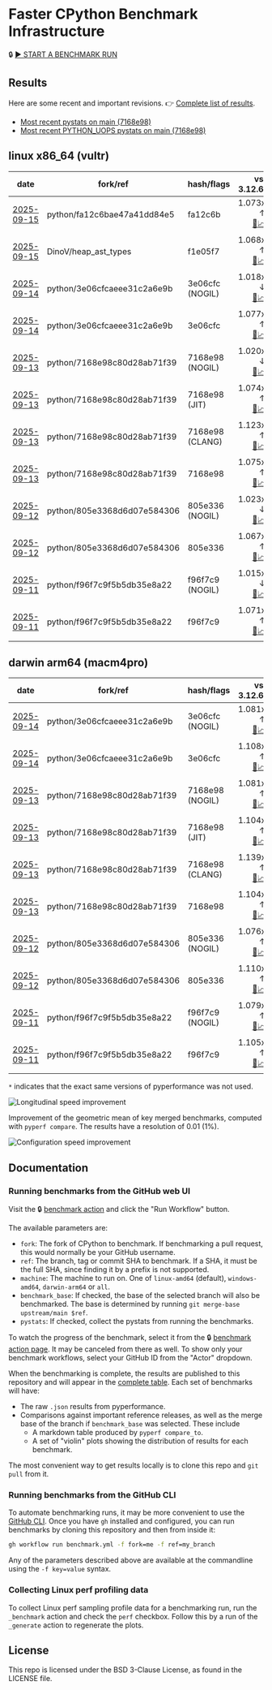 # Faster CPython Benchmark Infrastructure

🔒 [▶️ START A BENCHMARK RUN](../../actions/workflows/benchmark.yml)

## Results

Here are some recent and important revisions. 👉 [Complete list of results](RESULTS.md).

<!-- START table -->
- [Most recent  pystats on main (7168e98)](results/bm-20250913-3.15.0a0-7168e98/bm-20250913-vultr-x86_64-python-7168e98c80d28ab71f39-3.15.0a0-7168e98-pystats.md)
- [Most recent PYTHON_UOPS pystats on main (7168e98)](results/bm-20250913-3.15.0a0-7168e98-PYTHON_UOPS/bm-20250913-vultr-x86_64-python-7168e98c80d28ab71f39-3.15.0a0-7168e98-pystats.md)

## linux x86_64 (vultr)
| date | fork/ref | hash/flags | vs. 3.12.6: | vs. 3.13.0rc2: | vs. base: |
| --- | --- | --- | ---: | ---: | ---: |
| [2025-09-15](results/bm-20250915-3.15.0a0-fa12c6b) | python/fa12c6bae47a41dd84e5 | fa12c6b | 1.073x ↑<br>[📄](results/bm-20250915-3.15.0a0-fa12c6b/bm-20250915-vultr-x86_64-python-fa12c6bae47a41dd84e5-3.15.0a0-fa12c6b-vs-3.12.6.md)[📈](results/bm-20250915-3.15.0a0-fa12c6b/bm-20250915-vultr-x86_64-python-fa12c6bae47a41dd84e5-3.15.0a0-fa12c6b-vs-3.12.6.svg) | 1.037x ↑<br>[📄](results/bm-20250915-3.15.0a0-fa12c6b/bm-20250915-vultr-x86_64-python-fa12c6bae47a41dd84e5-3.15.0a0-fa12c6b-vs-3.13.0rc2.md)[📈](results/bm-20250915-3.15.0a0-fa12c6b/bm-20250915-vultr-x86_64-python-fa12c6bae47a41dd84e5-3.15.0a0-fa12c6b-vs-3.13.0rc2.svg) |  |
| [2025-09-15](results/bm-20250915-3.15.0a0-f1e05f7) | DinoV/heap_ast_types | f1e05f7 | 1.068x ↑<br>[📄](results/bm-20250915-3.15.0a0-f1e05f7/bm-20250915-vultr-x86_64-DinoV-heap_ast_types-3.15.0a0-f1e05f7-vs-3.12.6.md)[📈](results/bm-20250915-3.15.0a0-f1e05f7/bm-20250915-vultr-x86_64-DinoV-heap_ast_types-3.15.0a0-f1e05f7-vs-3.12.6.svg) | 1.032x ↑<br>[📄](results/bm-20250915-3.15.0a0-f1e05f7/bm-20250915-vultr-x86_64-DinoV-heap_ast_types-3.15.0a0-f1e05f7-vs-3.13.0rc2.md)[📈](results/bm-20250915-3.15.0a0-f1e05f7/bm-20250915-vultr-x86_64-DinoV-heap_ast_types-3.15.0a0-f1e05f7-vs-3.13.0rc2.svg) | 1.004x ↓<br>[📄](results/bm-20250915-3.15.0a0-f1e05f7/bm-20250915-vultr-x86_64-DinoV-heap_ast_types-3.15.0a0-f1e05f7-vs-base.md)[📈](results/bm-20250915-3.15.0a0-f1e05f7/bm-20250915-vultr-x86_64-DinoV-heap_ast_types-3.15.0a0-f1e05f7-vs-base.svg)[🧠](results/bm-20250915-3.15.0a0-f1e05f7/bm-20250915-vultr-x86_64-DinoV-heap_ast_types-3.15.0a0-f1e05f7-vs-base-mem.svg) |
| [2025-09-14](results/bm-20250914-3.15.0a0-3e06cfc-NOGIL) | python/3e06cfcaeee31c2a6e9b | 3e06cfc (NOGIL) | 1.018x ↓<br>[📄](results/bm-20250914-3.15.0a0-3e06cfc-NOGIL/bm-20250914-vultr-x86_64-python-3e06cfcaeee31c2a6e9b-3.15.0a0-3e06cfc-vs-3.12.6.md)[📈](results/bm-20250914-3.15.0a0-3e06cfc-NOGIL/bm-20250914-vultr-x86_64-python-3e06cfcaeee31c2a6e9b-3.15.0a0-3e06cfc-vs-3.12.6.svg) | 1.051x ↓<br>[📄](results/bm-20250914-3.15.0a0-3e06cfc-NOGIL/bm-20250914-vultr-x86_64-python-3e06cfcaeee31c2a6e9b-3.15.0a0-3e06cfc-vs-3.13.0rc2.md)[📈](results/bm-20250914-3.15.0a0-3e06cfc-NOGIL/bm-20250914-vultr-x86_64-python-3e06cfcaeee31c2a6e9b-3.15.0a0-3e06cfc-vs-3.13.0rc2.svg) | 1.094x ↓<br>[📄](results/bm-20250914-3.15.0a0-3e06cfc-NOGIL/bm-20250914-vultr-x86_64-python-3e06cfcaeee31c2a6e9b-3.15.0a0-3e06cfc-vs-base.md)[📈](results/bm-20250914-3.15.0a0-3e06cfc-NOGIL/bm-20250914-vultr-x86_64-python-3e06cfcaeee31c2a6e9b-3.15.0a0-3e06cfc-vs-base.svg)[🧠](results/bm-20250914-3.15.0a0-3e06cfc-NOGIL/bm-20250914-vultr-x86_64-python-3e06cfcaeee31c2a6e9b-3.15.0a0-3e06cfc-vs-base-mem.svg) |
| [2025-09-14](results/bm-20250914-3.15.0a0-3e06cfc) | python/3e06cfcaeee31c2a6e9b | 3e06cfc | 1.077x ↑<br>[📄](results/bm-20250914-3.15.0a0-3e06cfc/bm-20250914-vultr-x86_64-python-3e06cfcaeee31c2a6e9b-3.15.0a0-3e06cfc-vs-3.12.6.md)[📈](results/bm-20250914-3.15.0a0-3e06cfc/bm-20250914-vultr-x86_64-python-3e06cfcaeee31c2a6e9b-3.15.0a0-3e06cfc-vs-3.12.6.svg) | 1.041x ↑<br>[📄](results/bm-20250914-3.15.0a0-3e06cfc/bm-20250914-vultr-x86_64-python-3e06cfcaeee31c2a6e9b-3.15.0a0-3e06cfc-vs-3.13.0rc2.md)[📈](results/bm-20250914-3.15.0a0-3e06cfc/bm-20250914-vultr-x86_64-python-3e06cfcaeee31c2a6e9b-3.15.0a0-3e06cfc-vs-3.13.0rc2.svg) |  |
| [2025-09-13](results/bm-20250913-3.15.0a0-7168e98-NOGIL) | python/7168e98c80d28ab71f39 | 7168e98 (NOGIL) | 1.020x ↓<br>[📄](results/bm-20250913-3.15.0a0-7168e98-NOGIL/bm-20250913-vultr-x86_64-python-7168e98c80d28ab71f39-3.15.0a0-7168e98-vs-3.12.6.md)[📈](results/bm-20250913-3.15.0a0-7168e98-NOGIL/bm-20250913-vultr-x86_64-python-7168e98c80d28ab71f39-3.15.0a0-7168e98-vs-3.12.6.svg) | 1.053x ↓<br>[📄](results/bm-20250913-3.15.0a0-7168e98-NOGIL/bm-20250913-vultr-x86_64-python-7168e98c80d28ab71f39-3.15.0a0-7168e98-vs-3.13.0rc2.md)[📈](results/bm-20250913-3.15.0a0-7168e98-NOGIL/bm-20250913-vultr-x86_64-python-7168e98c80d28ab71f39-3.15.0a0-7168e98-vs-3.13.0rc2.svg) | 1.094x ↓<br>[📄](results/bm-20250913-3.15.0a0-7168e98-NOGIL/bm-20250913-vultr-x86_64-python-7168e98c80d28ab71f39-3.15.0a0-7168e98-vs-base.md)[📈](results/bm-20250913-3.15.0a0-7168e98-NOGIL/bm-20250913-vultr-x86_64-python-7168e98c80d28ab71f39-3.15.0a0-7168e98-vs-base.svg)[🧠](results/bm-20250913-3.15.0a0-7168e98-NOGIL/bm-20250913-vultr-x86_64-python-7168e98c80d28ab71f39-3.15.0a0-7168e98-vs-base-mem.svg) |
| [2025-09-13](results/bm-20250913-3.15.0a0-7168e98-JIT) | python/7168e98c80d28ab71f39 | 7168e98 (JIT) | 1.074x ↑<br>[📄](results/bm-20250913-3.15.0a0-7168e98-JIT/bm-20250913-vultr-x86_64-python-7168e98c80d28ab71f39-3.15.0a0-7168e98-vs-3.12.6.md)[📈](results/bm-20250913-3.15.0a0-7168e98-JIT/bm-20250913-vultr-x86_64-python-7168e98c80d28ab71f39-3.15.0a0-7168e98-vs-3.12.6.svg) | 1.038x ↑<br>[📄](results/bm-20250913-3.15.0a0-7168e98-JIT/bm-20250913-vultr-x86_64-python-7168e98c80d28ab71f39-3.15.0a0-7168e98-vs-3.13.0rc2.md)[📈](results/bm-20250913-3.15.0a0-7168e98-JIT/bm-20250913-vultr-x86_64-python-7168e98c80d28ab71f39-3.15.0a0-7168e98-vs-3.13.0rc2.svg) | 1.002x ↓<br>[📄](results/bm-20250913-3.15.0a0-7168e98-JIT/bm-20250913-vultr-x86_64-python-7168e98c80d28ab71f39-3.15.0a0-7168e98-vs-base.md)[📈](results/bm-20250913-3.15.0a0-7168e98-JIT/bm-20250913-vultr-x86_64-python-7168e98c80d28ab71f39-3.15.0a0-7168e98-vs-base.svg)[🧠](results/bm-20250913-3.15.0a0-7168e98-JIT/bm-20250913-vultr-x86_64-python-7168e98c80d28ab71f39-3.15.0a0-7168e98-vs-base-mem.svg) |
| [2025-09-13](results/bm-20250913-3.15.0a0-7168e98-CLANG) | python/7168e98c80d28ab71f39 | 7168e98 (CLANG) | 1.123x ↑<br>[📄](results/bm-20250913-3.15.0a0-7168e98-CLANG/bm-20250913-vultr-x86_64-python-7168e98c80d28ab71f39-3.15.0a0-7168e98-vs-3.12.6.md)[📈](results/bm-20250913-3.15.0a0-7168e98-CLANG/bm-20250913-vultr-x86_64-python-7168e98c80d28ab71f39-3.15.0a0-7168e98-vs-3.12.6.svg) | 1.086x ↑<br>[📄](results/bm-20250913-3.15.0a0-7168e98-CLANG/bm-20250913-vultr-x86_64-python-7168e98c80d28ab71f39-3.15.0a0-7168e98-vs-3.13.0rc2.md)[📈](results/bm-20250913-3.15.0a0-7168e98-CLANG/bm-20250913-vultr-x86_64-python-7168e98c80d28ab71f39-3.15.0a0-7168e98-vs-3.13.0rc2.svg) | 1.043x ↑<br>[📄](results/bm-20250913-3.15.0a0-7168e98-CLANG/bm-20250913-vultr-x86_64-python-7168e98c80d28ab71f39-3.15.0a0-7168e98-vs-base.md)[📈](results/bm-20250913-3.15.0a0-7168e98-CLANG/bm-20250913-vultr-x86_64-python-7168e98c80d28ab71f39-3.15.0a0-7168e98-vs-base.svg)[🧠](results/bm-20250913-3.15.0a0-7168e98-CLANG/bm-20250913-vultr-x86_64-python-7168e98c80d28ab71f39-3.15.0a0-7168e98-vs-base-mem.svg) |
| [2025-09-13](results/bm-20250913-3.15.0a0-7168e98) | python/7168e98c80d28ab71f39 | 7168e98 | 1.075x ↑<br>[📄](results/bm-20250913-3.15.0a0-7168e98/bm-20250913-vultr-x86_64-python-7168e98c80d28ab71f39-3.15.0a0-7168e98-vs-3.12.6.md)[📈](results/bm-20250913-3.15.0a0-7168e98/bm-20250913-vultr-x86_64-python-7168e98c80d28ab71f39-3.15.0a0-7168e98-vs-3.12.6.svg) | 1.039x ↑<br>[📄](results/bm-20250913-3.15.0a0-7168e98/bm-20250913-vultr-x86_64-python-7168e98c80d28ab71f39-3.15.0a0-7168e98-vs-3.13.0rc2.md)[📈](results/bm-20250913-3.15.0a0-7168e98/bm-20250913-vultr-x86_64-python-7168e98c80d28ab71f39-3.15.0a0-7168e98-vs-3.13.0rc2.svg) |  |
| [2025-09-12](results/bm-20250912-3.15.0a0-805e336-NOGIL) | python/805e3368d6d07e584306 | 805e336 (NOGIL) | 1.023x ↓<br>[📄](results/bm-20250912-3.15.0a0-805e336-NOGIL/bm-20250912-vultr-x86_64-python-805e3368d6d07e584306-3.15.0a0-805e336-vs-3.12.6.md)[📈](results/bm-20250912-3.15.0a0-805e336-NOGIL/bm-20250912-vultr-x86_64-python-805e3368d6d07e584306-3.15.0a0-805e336-vs-3.12.6.svg) | 1.056x ↓<br>[📄](results/bm-20250912-3.15.0a0-805e336-NOGIL/bm-20250912-vultr-x86_64-python-805e3368d6d07e584306-3.15.0a0-805e336-vs-3.13.0rc2.md)[📈](results/bm-20250912-3.15.0a0-805e336-NOGIL/bm-20250912-vultr-x86_64-python-805e3368d6d07e584306-3.15.0a0-805e336-vs-3.13.0rc2.svg) | 1.091x ↓<br>[📄](results/bm-20250912-3.15.0a0-805e336-NOGIL/bm-20250912-vultr-x86_64-python-805e3368d6d07e584306-3.15.0a0-805e336-vs-base.md)[📈](results/bm-20250912-3.15.0a0-805e336-NOGIL/bm-20250912-vultr-x86_64-python-805e3368d6d07e584306-3.15.0a0-805e336-vs-base.svg)[🧠](results/bm-20250912-3.15.0a0-805e336-NOGIL/bm-20250912-vultr-x86_64-python-805e3368d6d07e584306-3.15.0a0-805e336-vs-base-mem.svg) |
| [2025-09-12](results/bm-20250912-3.15.0a0-805e336) | python/805e3368d6d07e584306 | 805e336 | 1.067x ↑<br>[📄](results/bm-20250912-3.15.0a0-805e336/bm-20250912-vultr-x86_64-python-805e3368d6d07e584306-3.15.0a0-805e336-vs-3.12.6.md)[📈](results/bm-20250912-3.15.0a0-805e336/bm-20250912-vultr-x86_64-python-805e3368d6d07e584306-3.15.0a0-805e336-vs-3.12.6.svg) | 1.032x ↑<br>[📄](results/bm-20250912-3.15.0a0-805e336/bm-20250912-vultr-x86_64-python-805e3368d6d07e584306-3.15.0a0-805e336-vs-3.13.0rc2.md)[📈](results/bm-20250912-3.15.0a0-805e336/bm-20250912-vultr-x86_64-python-805e3368d6d07e584306-3.15.0a0-805e336-vs-3.13.0rc2.svg) |  |
| [2025-09-11](results/bm-20250911-3.15.0a0-f96f7c9-NOGIL) | python/f96f7c9f5b5db35e8a22 | f96f7c9 (NOGIL) | 1.015x ↓<br>[📄](results/bm-20250911-3.15.0a0-f96f7c9-NOGIL/bm-20250911-vultr-x86_64-python-f96f7c9f5b5db35e8a22-3.15.0a0-f96f7c9-vs-3.12.6.md)[📈](results/bm-20250911-3.15.0a0-f96f7c9-NOGIL/bm-20250911-vultr-x86_64-python-f96f7c9f5b5db35e8a22-3.15.0a0-f96f7c9-vs-3.12.6.svg) | 1.049x ↓<br>[📄](results/bm-20250911-3.15.0a0-f96f7c9-NOGIL/bm-20250911-vultr-x86_64-python-f96f7c9f5b5db35e8a22-3.15.0a0-f96f7c9-vs-3.13.0rc2.md)[📈](results/bm-20250911-3.15.0a0-f96f7c9-NOGIL/bm-20250911-vultr-x86_64-python-f96f7c9f5b5db35e8a22-3.15.0a0-f96f7c9-vs-3.13.0rc2.svg) | 1.087x ↓<br>[📄](results/bm-20250911-3.15.0a0-f96f7c9-NOGIL/bm-20250911-vultr-x86_64-python-f96f7c9f5b5db35e8a22-3.15.0a0-f96f7c9-vs-base.md)[📈](results/bm-20250911-3.15.0a0-f96f7c9-NOGIL/bm-20250911-vultr-x86_64-python-f96f7c9f5b5db35e8a22-3.15.0a0-f96f7c9-vs-base.svg)[🧠](results/bm-20250911-3.15.0a0-f96f7c9-NOGIL/bm-20250911-vultr-x86_64-python-f96f7c9f5b5db35e8a22-3.15.0a0-f96f7c9-vs-base-mem.svg) |
| [2025-09-11](results/bm-20250911-3.15.0a0-f96f7c9) | python/f96f7c9f5b5db35e8a22 | f96f7c9 | 1.071x ↑<br>[📄](results/bm-20250911-3.15.0a0-f96f7c9/bm-20250911-vultr-x86_64-python-f96f7c9f5b5db35e8a22-3.15.0a0-f96f7c9-vs-3.12.6.md)[📈](results/bm-20250911-3.15.0a0-f96f7c9/bm-20250911-vultr-x86_64-python-f96f7c9f5b5db35e8a22-3.15.0a0-f96f7c9-vs-3.12.6.svg) | 1.036x ↑<br>[📄](results/bm-20250911-3.15.0a0-f96f7c9/bm-20250911-vultr-x86_64-python-f96f7c9f5b5db35e8a22-3.15.0a0-f96f7c9-vs-3.13.0rc2.md)[📈](results/bm-20250911-3.15.0a0-f96f7c9/bm-20250911-vultr-x86_64-python-f96f7c9f5b5db35e8a22-3.15.0a0-f96f7c9-vs-3.13.0rc2.svg) |  |

## darwin arm64 (macm4pro)
| date | fork/ref | hash/flags | vs. 3.12.6: | vs. 3.13.0rc2: | vs. base: |
| --- | --- | --- | ---: | ---: | ---: |
| [2025-09-14](results/bm-20250914-3.15.0a0-3e06cfc-NOGIL) | python/3e06cfcaeee31c2a6e9b | 3e06cfc (NOGIL) | 1.081x ↑<br>[📄](results/bm-20250914-3.15.0a0-3e06cfc-NOGIL/bm-20250914-macm4pro-arm64-python-3e06cfcaeee31c2a6e9b-3.15.0a0-3e06cfc-vs-3.12.6.md)[📈](results/bm-20250914-3.15.0a0-3e06cfc-NOGIL/bm-20250914-macm4pro-arm64-python-3e06cfcaeee31c2a6e9b-3.15.0a0-3e06cfc-vs-3.12.6.svg) | 1.003x ↑<br>[📄](results/bm-20250914-3.15.0a0-3e06cfc-NOGIL/bm-20250914-macm4pro-arm64-python-3e06cfcaeee31c2a6e9b-3.15.0a0-3e06cfc-vs-3.13.0rc2.md)[📈](results/bm-20250914-3.15.0a0-3e06cfc-NOGIL/bm-20250914-macm4pro-arm64-python-3e06cfcaeee31c2a6e9b-3.15.0a0-3e06cfc-vs-3.13.0rc2.svg) | 1.025x ↓<br>[📄](results/bm-20250914-3.15.0a0-3e06cfc-NOGIL/bm-20250914-macm4pro-arm64-python-3e06cfcaeee31c2a6e9b-3.15.0a0-3e06cfc-vs-base.md)[📈](results/bm-20250914-3.15.0a0-3e06cfc-NOGIL/bm-20250914-macm4pro-arm64-python-3e06cfcaeee31c2a6e9b-3.15.0a0-3e06cfc-vs-base.svg)[🧠](results/bm-20250914-3.15.0a0-3e06cfc-NOGIL/bm-20250914-macm4pro-arm64-python-3e06cfcaeee31c2a6e9b-3.15.0a0-3e06cfc-vs-base-mem.svg) |
| [2025-09-14](results/bm-20250914-3.15.0a0-3e06cfc) | python/3e06cfcaeee31c2a6e9b | 3e06cfc | 1.108x ↑<br>[📄](results/bm-20250914-3.15.0a0-3e06cfc/bm-20250914-macm4pro-arm64-python-3e06cfcaeee31c2a6e9b-3.15.0a0-3e06cfc-vs-3.12.6.md)[📈](results/bm-20250914-3.15.0a0-3e06cfc/bm-20250914-macm4pro-arm64-python-3e06cfcaeee31c2a6e9b-3.15.0a0-3e06cfc-vs-3.12.6.svg) | 1.027x ↑<br>[📄](results/bm-20250914-3.15.0a0-3e06cfc/bm-20250914-macm4pro-arm64-python-3e06cfcaeee31c2a6e9b-3.15.0a0-3e06cfc-vs-3.13.0rc2.md)[📈](results/bm-20250914-3.15.0a0-3e06cfc/bm-20250914-macm4pro-arm64-python-3e06cfcaeee31c2a6e9b-3.15.0a0-3e06cfc-vs-3.13.0rc2.svg) |  |
| [2025-09-13](results/bm-20250913-3.15.0a0-7168e98-NOGIL) | python/7168e98c80d28ab71f39 | 7168e98 (NOGIL) | 1.081x ↑<br>[📄](results/bm-20250913-3.15.0a0-7168e98-NOGIL/bm-20250913-macm4pro-arm64-python-7168e98c80d28ab71f39-3.15.0a0-7168e98-vs-3.12.6.md)[📈](results/bm-20250913-3.15.0a0-7168e98-NOGIL/bm-20250913-macm4pro-arm64-python-7168e98c80d28ab71f39-3.15.0a0-7168e98-vs-3.12.6.svg) | 1.002x ↑<br>[📄](results/bm-20250913-3.15.0a0-7168e98-NOGIL/bm-20250913-macm4pro-arm64-python-7168e98c80d28ab71f39-3.15.0a0-7168e98-vs-3.13.0rc2.md)[📈](results/bm-20250913-3.15.0a0-7168e98-NOGIL/bm-20250913-macm4pro-arm64-python-7168e98c80d28ab71f39-3.15.0a0-7168e98-vs-3.13.0rc2.svg) | 1.023x ↓<br>[📄](results/bm-20250913-3.15.0a0-7168e98-NOGIL/bm-20250913-macm4pro-arm64-python-7168e98c80d28ab71f39-3.15.0a0-7168e98-vs-base.md)[📈](results/bm-20250913-3.15.0a0-7168e98-NOGIL/bm-20250913-macm4pro-arm64-python-7168e98c80d28ab71f39-3.15.0a0-7168e98-vs-base.svg)[🧠](results/bm-20250913-3.15.0a0-7168e98-NOGIL/bm-20250913-macm4pro-arm64-python-7168e98c80d28ab71f39-3.15.0a0-7168e98-vs-base-mem.svg) |
| [2025-09-13](results/bm-20250913-3.15.0a0-7168e98-JIT) | python/7168e98c80d28ab71f39 | 7168e98 (JIT) | 1.104x ↑<br>[📄](results/bm-20250913-3.15.0a0-7168e98-JIT/bm-20250913-macm4pro-arm64-python-7168e98c80d28ab71f39-3.15.0a0-7168e98-vs-3.12.6.md)[📈](results/bm-20250913-3.15.0a0-7168e98-JIT/bm-20250913-macm4pro-arm64-python-7168e98c80d28ab71f39-3.15.0a0-7168e98-vs-3.12.6.svg) | 1.024x ↑<br>[📄](results/bm-20250913-3.15.0a0-7168e98-JIT/bm-20250913-macm4pro-arm64-python-7168e98c80d28ab71f39-3.15.0a0-7168e98-vs-3.13.0rc2.md)[📈](results/bm-20250913-3.15.0a0-7168e98-JIT/bm-20250913-macm4pro-arm64-python-7168e98c80d28ab71f39-3.15.0a0-7168e98-vs-3.13.0rc2.svg) | 1.001x ↑<br>[📄](results/bm-20250913-3.15.0a0-7168e98-JIT/bm-20250913-macm4pro-arm64-python-7168e98c80d28ab71f39-3.15.0a0-7168e98-vs-base.md)[📈](results/bm-20250913-3.15.0a0-7168e98-JIT/bm-20250913-macm4pro-arm64-python-7168e98c80d28ab71f39-3.15.0a0-7168e98-vs-base.svg)[🧠](results/bm-20250913-3.15.0a0-7168e98-JIT/bm-20250913-macm4pro-arm64-python-7168e98c80d28ab71f39-3.15.0a0-7168e98-vs-base-mem.svg) |
| [2025-09-13](results/bm-20250913-3.15.0a0-7168e98-CLANG) | python/7168e98c80d28ab71f39 | 7168e98 (CLANG) | 1.139x ↑<br>[📄](results/bm-20250913-3.15.0a0-7168e98-CLANG/bm-20250913-macm4pro-arm64-python-7168e98c80d28ab71f39-3.15.0a0-7168e98-vs-3.12.6.md)[📈](results/bm-20250913-3.15.0a0-7168e98-CLANG/bm-20250913-macm4pro-arm64-python-7168e98c80d28ab71f39-3.15.0a0-7168e98-vs-3.12.6.svg) | 1.057x ↑<br>[📄](results/bm-20250913-3.15.0a0-7168e98-CLANG/bm-20250913-macm4pro-arm64-python-7168e98c80d28ab71f39-3.15.0a0-7168e98-vs-3.13.0rc2.md)[📈](results/bm-20250913-3.15.0a0-7168e98-CLANG/bm-20250913-macm4pro-arm64-python-7168e98c80d28ab71f39-3.15.0a0-7168e98-vs-3.13.0rc2.svg) | 1.034x ↑<br>[📄](results/bm-20250913-3.15.0a0-7168e98-CLANG/bm-20250913-macm4pro-arm64-python-7168e98c80d28ab71f39-3.15.0a0-7168e98-vs-base.md)[📈](results/bm-20250913-3.15.0a0-7168e98-CLANG/bm-20250913-macm4pro-arm64-python-7168e98c80d28ab71f39-3.15.0a0-7168e98-vs-base.svg)[🧠](results/bm-20250913-3.15.0a0-7168e98-CLANG/bm-20250913-macm4pro-arm64-python-7168e98c80d28ab71f39-3.15.0a0-7168e98-vs-base-mem.svg) |
| [2025-09-13](results/bm-20250913-3.15.0a0-7168e98) | python/7168e98c80d28ab71f39 | 7168e98 | 1.104x ↑<br>[📄](results/bm-20250913-3.15.0a0-7168e98/bm-20250913-macm4pro-arm64-python-7168e98c80d28ab71f39-3.15.0a0-7168e98-vs-3.12.6.md)[📈](results/bm-20250913-3.15.0a0-7168e98/bm-20250913-macm4pro-arm64-python-7168e98c80d28ab71f39-3.15.0a0-7168e98-vs-3.12.6.svg) | 1.024x ↑<br>[📄](results/bm-20250913-3.15.0a0-7168e98/bm-20250913-macm4pro-arm64-python-7168e98c80d28ab71f39-3.15.0a0-7168e98-vs-3.13.0rc2.md)[📈](results/bm-20250913-3.15.0a0-7168e98/bm-20250913-macm4pro-arm64-python-7168e98c80d28ab71f39-3.15.0a0-7168e98-vs-3.13.0rc2.svg) |  |
| [2025-09-12](results/bm-20250912-3.15.0a0-805e336-NOGIL) | python/805e3368d6d07e584306 | 805e336 (NOGIL) | 1.076x ↑<br>[📄](results/bm-20250912-3.15.0a0-805e336-NOGIL/bm-20250912-macm4pro-arm64-python-805e3368d6d07e584306-3.15.0a0-805e336-vs-3.12.6.md)[📈](results/bm-20250912-3.15.0a0-805e336-NOGIL/bm-20250912-macm4pro-arm64-python-805e3368d6d07e584306-3.15.0a0-805e336-vs-3.12.6.svg) | 1.002x ↓<br>[📄](results/bm-20250912-3.15.0a0-805e336-NOGIL/bm-20250912-macm4pro-arm64-python-805e3368d6d07e584306-3.15.0a0-805e336-vs-3.13.0rc2.md)[📈](results/bm-20250912-3.15.0a0-805e336-NOGIL/bm-20250912-macm4pro-arm64-python-805e3368d6d07e584306-3.15.0a0-805e336-vs-3.13.0rc2.svg) | 1.032x ↓<br>[📄](results/bm-20250912-3.15.0a0-805e336-NOGIL/bm-20250912-macm4pro-arm64-python-805e3368d6d07e584306-3.15.0a0-805e336-vs-base.md)[📈](results/bm-20250912-3.15.0a0-805e336-NOGIL/bm-20250912-macm4pro-arm64-python-805e3368d6d07e584306-3.15.0a0-805e336-vs-base.svg)[🧠](results/bm-20250912-3.15.0a0-805e336-NOGIL/bm-20250912-macm4pro-arm64-python-805e3368d6d07e584306-3.15.0a0-805e336-vs-base-mem.svg) |
| [2025-09-12](results/bm-20250912-3.15.0a0-805e336) | python/805e3368d6d07e584306 | 805e336 | 1.110x ↑<br>[📄](results/bm-20250912-3.15.0a0-805e336/bm-20250912-macm4pro-arm64-python-805e3368d6d07e584306-3.15.0a0-805e336-vs-3.12.6.md)[📈](results/bm-20250912-3.15.0a0-805e336/bm-20250912-macm4pro-arm64-python-805e3368d6d07e584306-3.15.0a0-805e336-vs-3.12.6.svg) | 1.030x ↑<br>[📄](results/bm-20250912-3.15.0a0-805e336/bm-20250912-macm4pro-arm64-python-805e3368d6d07e584306-3.15.0a0-805e336-vs-3.13.0rc2.md)[📈](results/bm-20250912-3.15.0a0-805e336/bm-20250912-macm4pro-arm64-python-805e3368d6d07e584306-3.15.0a0-805e336-vs-3.13.0rc2.svg) |  |
| [2025-09-11](results/bm-20250911-3.15.0a0-f96f7c9-NOGIL) | python/f96f7c9f5b5db35e8a22 | f96f7c9 (NOGIL) | 1.079x ↑<br>[📄](results/bm-20250911-3.15.0a0-f96f7c9-NOGIL/bm-20250911-macm4pro-arm64-python-f96f7c9f5b5db35e8a22-3.15.0a0-f96f7c9-vs-3.12.6.md)[📈](results/bm-20250911-3.15.0a0-f96f7c9-NOGIL/bm-20250911-macm4pro-arm64-python-f96f7c9f5b5db35e8a22-3.15.0a0-f96f7c9-vs-3.12.6.svg) | 1.001x ↑<br>[📄](results/bm-20250911-3.15.0a0-f96f7c9-NOGIL/bm-20250911-macm4pro-arm64-python-f96f7c9f5b5db35e8a22-3.15.0a0-f96f7c9-vs-3.13.0rc2.md)[📈](results/bm-20250911-3.15.0a0-f96f7c9-NOGIL/bm-20250911-macm4pro-arm64-python-f96f7c9f5b5db35e8a22-3.15.0a0-f96f7c9-vs-3.13.0rc2.svg) | 1.025x ↓<br>[📄](results/bm-20250911-3.15.0a0-f96f7c9-NOGIL/bm-20250911-macm4pro-arm64-python-f96f7c9f5b5db35e8a22-3.15.0a0-f96f7c9-vs-base.md)[📈](results/bm-20250911-3.15.0a0-f96f7c9-NOGIL/bm-20250911-macm4pro-arm64-python-f96f7c9f5b5db35e8a22-3.15.0a0-f96f7c9-vs-base.svg)[🧠](results/bm-20250911-3.15.0a0-f96f7c9-NOGIL/bm-20250911-macm4pro-arm64-python-f96f7c9f5b5db35e8a22-3.15.0a0-f96f7c9-vs-base-mem.svg) |
| [2025-09-11](results/bm-20250911-3.15.0a0-f96f7c9) | python/f96f7c9f5b5db35e8a22 | f96f7c9 | 1.105x ↑<br>[📄](results/bm-20250911-3.15.0a0-f96f7c9/bm-20250911-macm4pro-arm64-python-f96f7c9f5b5db35e8a22-3.15.0a0-f96f7c9-vs-3.12.6.md)[📈](results/bm-20250911-3.15.0a0-f96f7c9/bm-20250911-macm4pro-arm64-python-f96f7c9f5b5db35e8a22-3.15.0a0-f96f7c9-vs-3.12.6.svg) | 1.025x ↑<br>[📄](results/bm-20250911-3.15.0a0-f96f7c9/bm-20250911-macm4pro-arm64-python-f96f7c9f5b5db35e8a22-3.15.0a0-f96f7c9-vs-3.13.0rc2.md)[📈](results/bm-20250911-3.15.0a0-f96f7c9/bm-20250911-macm4pro-arm64-python-f96f7c9f5b5db35e8a22-3.15.0a0-f96f7c9-vs-3.13.0rc2.svg) |  |


<!-- END table -->

`*` indicates that the exact same versions of pyperformance was not used.

![Longitudinal speed improvement](/longitudinal.svg)

Improvement of the geometric mean of key merged benchmarks, computed with `pyperf compare`.
The results have a resolution of 0.01 (1%).

![Configuration speed improvement](/configs.svg)

## Documentation

### Running benchmarks from the GitHub web UI

Visit the 🔒 [benchmark action](../../actions/workflows/benchmark.yml) and click the "Run Workflow" button.

The available parameters are:

- `fork`: The fork of CPython to benchmark.
  If benchmarking a pull request, this would normally be your GitHub username.
- `ref`: The branch, tag or commit SHA to benchmark.
  If a SHA, it must be the full SHA, since finding it by a prefix is not supported.
- `machine`: The machine to run on.
  One of `linux-amd64` (default), `windows-amd64`, `darwin-arm64` or `all`.
- `benchmark_base`: If checked, the base of the selected branch will also be benchmarked.
  The base is determined by running `git merge-base upstream/main $ref`.
- `pystats`: If checked, collect the pystats from running the benchmarks.

To watch the progress of the benchmark, select it from the 🔒 [benchmark action page](../../actions/workflows/benchmark.yml).
It may be canceled from there as well.
To show only your benchmark workflows, select your GitHub ID from the "Actor" dropdown.

When the benchmarking is complete, the results are published to this repository and will appear in the [complete table](RESULTS.md).
Each set of benchmarks will have:

- The raw `.json` results from pyperformance.
- Comparisons against important reference releases, as well as the merge base of the branch if `benchmark_base` was selected. These include
  - A markdown table produced by `pyperf compare_to`.
  - A set of "violin" plots showing the distribution of results for each benchmark.

The most convenient way to get results locally is to clone this repo and `git pull` from it.

### Running benchmarks from the GitHub CLI

To automate benchmarking runs, it may be more convenient to use the [GitHub CLI](https://cli.github.com/).
Once you have `gh` installed and configured, you can run benchmarks by cloning this repository and then from inside it:

```bash session
gh workflow run benchmark.yml -f fork=me -f ref=my_branch
```

Any of the parameters described above are available at the commandline using the `-f key=value` syntax.

### Collecting Linux perf profiling data

To collect Linux perf sampling profile data for a benchmarking run, run the `_benchmark` action and check the `perf` checkbox.
Follow this by a run of the `_generate` action to regenerate the plots.

## License

This repo is licensed under the BSD 3-Clause License, as found in the LICENSE file.
